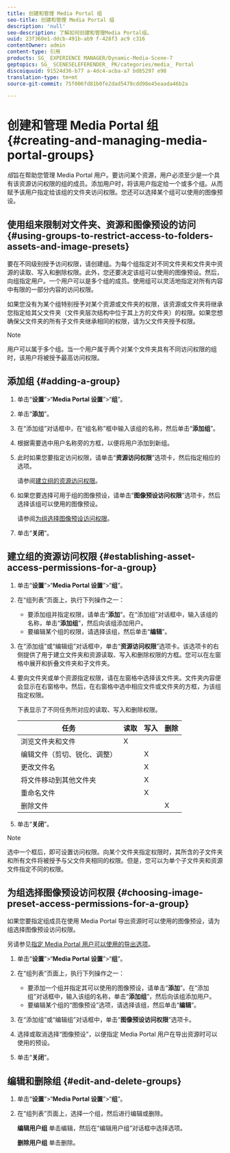 ```yaml
---
title: 创建和管理 Media Portal 组
seo-title: 创建和管理 Media Portal 组
description: 'null'
seo-description: 了解如何创建和管理Media Portal组。
uuid: 23f360e1-ddcb-491b-ab9 f-428f3 ac9 c316
contentOwner: admin
content-type: 引用
products: SG_ EXPERIENCE MANAGER/Dynamic-Media-Scene-7
geptopics: SG_ SCENESELEFERENDER_ PK/categories/media_ Portal
discoiquuid: 91524d36-b77 a-4dc4-acba-a7 bd85297 e98
translation-type: tm+mt
source-git-commit: 75f006fd81b0fe2dad5479cdd98e45eaada46b2a

---
```



# 创建和管理 Media Portal 组{#creating-and-managing-media-portal-groups}

*组*&#x200B;旨在帮助您管理 Media Portal 用户。要访问某个资源，用户必须至少是一个具有该资源访问权限的组的成员。添加用户时，将该用户指定给一个或多个组。从而赋予该用户指定给该组的文件夹访问权限。您还可以选择某个组可以使用的图像预设。

## 使用组来限制对文件夹、资源和图像预设的访问 {#using-groups-to-restrict-access-to-folders-assets-and-image-presets}

要在不同级别授予访问权限，请创建组。为每个组指定对不同文件夹和文件夹中资源的读取、写入和删除权限。此外，您还要决定该组可以使用的图像预设。然后，向组指定用户。一个用户可以是多个组的成员。使用组可以灵活地指定对所有内容中有限的一部分内容的访问权限。

如果您没有为某个组特别授予对某个资源或文件夹的权限，该资源或文件夹将继承您指定给其父文件夹（文件夹层次结构中位于其上方的文件夹）的权限。如果您想确保父文件夹的所有子文件夹继承相同的权限，请为父文件夹授予权限。

>[!NOTE]
>
>用户可以属于多个组。当一个用户属于两个对某个文件夹具有不同访问权限的组时，该用户将被授予最高访问权限。

## 添加组 {#adding-a-group}

1. 单击“**设置**”&gt;“**Media Portal 设置**”&gt;“**组**”。
1. 单击“**添加**”。
1. 在“添加组”对话框中，在“组名称”框中输入该组的名称，然后单击“**添加组**”。
1. 根据需要选中用户名称旁的方框，以便将用户添加到新组。
1. 此时如果您要指定访问权限，请单击“**资源访问权限**”选项卡，然后指定相应的选项。

   请参阅[建立组的资源访问权限](creating-media-portal-groups.md#establishing_asset_access_permissions_for_a_group)。

1. 如果您要选择可用于组的图像预设，请单击“**图像预设访问权限**”选项卡，然后选择该组可以使用的图像预设。

   请参阅[为组选择图像预设访问权限](creating-media-portal-groups.md#choosing_image_preset_access_permissions_for_a_group)。

1. 单击“**关闭**”。

## 建立组的资源访问权限 {#establishing-asset-access-permissions-for-a-group}

1. 单击“**设置**”&gt;“**Media Portal 设置**”&gt;“**组**”。
1. 在“组列表”页面上，执行下列操作之一：

   * 要添加组并指定权限，请单击“**添加**”。在“添加组”对话框中，输入该组的名称，单击“**添加组**”，然后向该组添加用户。
   * 要编辑某个组的权限，请选择该组，然后单击“**编辑**”。

1. 在“添加组”或“编辑组”对话框中，单击“**资源访问权限**”选项卡。该选项卡的右侧提供了用于建立文件夹和资源读取、写入和删除权限的方框。您可以在左窗格中展开和折叠文件夹和子文件夹。
1. 要向文件夹或单个资源指定权限，请在左窗格中选择该文件夹。文件夹内容便会显示在右窗格中。然后，在右窗格中选中相应文件或文件夹的方框，为该组指定权限。

   下表显示了不同任务所对应的读取、写入和删除权限。

   | 任务 | 读取 | 写入 | 删除 |
   |--- |--- |--- |--- |
   | 浏览文件夹和文件 | X |  |  |
   | 编辑文件（剪切、锐化、调整） |  | X |  |
   | 更改文件名 |  | X |  |
   | 将文件移动到其他文件夹 |  | X |  |
   | 重命名文件 |  | X |  |
   | 删除文件 |  |  | X |

1. 单击“**关闭**”。

>[!NOTE]
>
>选中一个框后，即可设置访问权限。向某个文件夹指定权限时，其所含的子文件夹和所有文件将被授予与父文件夹相同的权限。但是，您可以为单个子文件夹和资源文件指定不同的权限。

## 为组选择图像预设访问权限 {#choosing-image-preset-access-permissions-for-a-group}

如果您要指定组成员在使用 Media Portal 导出资源时可以使用的图像预设，请为组选择图像预设访问权限。

另请参见[指定 Media Portal 用户可以使用的导出选项](specifying-export-options-available-media.md#specifying_export_options_available_to_media_portal_users)。

1. 单击“**设置**”&gt;“**Media Portal 设置**”&gt;“**组**”。
1. 在“组列表”页面上，执行下列操作之一：

   * 要添加一个组并指定其可以使用的图像预设，请单击“**添加**”。在“添加组”对话框中，输入该组的名称，单击“**添加组**”，然后向该组添加用户。
   * 要编辑某个组的“图像预设”选项，请选择该组，然后单击“**编辑**”。

1. 在“添加组”或“编辑组”对话框中，单击“**图像预设访问权限**”选项卡。
1. 选择或取消选择“图像预设”，以便指定 Media Portal 用户在导出资源时可以使用的预设。
1. 单击“**关闭**”。

## 编辑和删除组 {#edit-and-delete-groups}

1. 单击“**设置**”&gt;“**Media Portal 设置**”&gt;“**组**”。
1. 在“组列表”页面上，选择一个组，然后进行编辑或删除。

   **编辑用户组** 单击编辑，然后在“编辑用户组”对话框中选择选项。

   **删除用户组** 单击删除。

